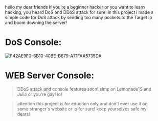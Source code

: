 hello my dear friends
If you’re a beginner hacker or you want to learn hacking, you heard DoS and DDoS attack for sure!
in this project i made a simple code for DoS attack by sending too many pockets to the Target ip and boom downing the server!

# DoS Console:
![F42AE9F0-6B10-40BE-B879-A71FAA5735DA](https://user-images.githubusercontent.com/93829550/148069200-20e76a2a-be30-4087-a3e9-d292a1e9395e.jpeg)

# WEB Server Console:

> DDoS attack and console features soon!
> simp on Lemonade1S and Julia or you're gay! lol

> attention this project is for eduction only and don't ever use it on some stranger's website or ip for sure!
keep yourselves safe my dears!

[discord]: https://discord.gg/2nsbNDxPUq
